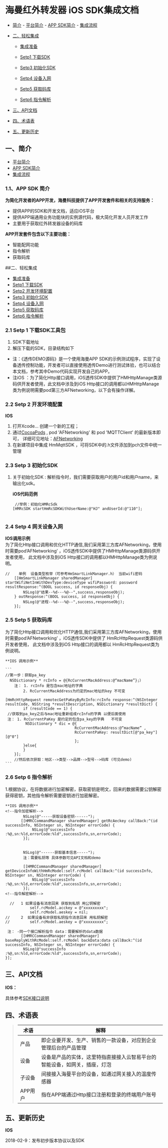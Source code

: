 
# **海曼红外转发器 iOS SDK集成文档**



- [简介](#Introduction)
		- [平台简介](#Platform_Introduction)
		- [APP SDK简介](#sdk_Introduction)
		- [集成流程](#Integration_Processes)
- [二、轻松集成](#integrated)
    - [集成准备](#ready)
    - [Setp1 下载SDK](#setp1)

    - [Setp3 初始化SDK](#setp3)
    - [Setp4 设备入网](#setp4)
    - [Setp5 获取码库](#setp5)
    - [Setp6 指令解析](#setp6)

- [三、API文档](#api) 
- [四、术语表](#Glossary)
- [五、更新历史](#history)
## 一、<a name="Introduction">简介</a>

- [平台简介](#Platform_Introduction)
- [APP SDK简介](#sdk_Introduction)
- [集成流程](#Integration_Processes)



### 1.1、<a name="sdk_Introduction">APP SDK 简介</a>

**为简化开发者的APP开发，海曼科技提供了APP开发套件和相关的支持服务：**

- 提供APP的SDK和开发文档，适应iOS平台
- 提供APP端通用业务功能块的实例源代码，极大简化开发人员开发工作
- 主要用于获取红外转发器设备的码库

**APP开发套件包含以下主要功能：**

- 智能配网功能
- 指令解析
- 获取码库



##二、<a name="integrated">轻松集成</a>


- [集成准备](#ready)
- [Setp1 下载SDK](#setp1)
- [Setp2 开发环境配置](#setp2)
- [Setp3 初始化SDK](#setp3)
- [Setp4 设备入网](#setp5)
- [Setp5 获取码库](#setp6) 
- [Setp6 指令解析](#setp6)



### 2.1  <a name="setp1" >Setp 1 下载SDK工具包</a>

1. SDK下载地址 
2. 解压下载的SDK，目录结构如下  

- 注：《透传DEMO源码》是一个使用海曼APP SDK的示例测试程序，实现了设备透传控制功能，开发者可以直接使用透传Demo进行测试体验，也可以结合本文档，参考其中Demo代码实现开发自己的APP。 
- 注iOS ：为了简化Http接口调用，iOS透传SDK中提供了HMHttpManage类源码供开发者使用，此文档中涉及到iOS Http接口的调用都以HMHttpManage类为例说明需要pod第三方AFNetworking，以下会有操作详解。


### 2.2 <a name="setp2" >Setp 2 开发环境配置</a>

**IOS**

1. 打开Xcode... 创建一个新的工程；  
2. 通过[CocoaPods](https://www.jianshu.com/p/fe6beb7c312d) , pod 'AFNetworking' 和 pod  'MQTTClient' 的最新版本即可， 详细可见地址：[AFNetworking](https://github.com/AFNetworking/AFNetworking)  
3. 在新建项目中集成 HmMqttSDK ，可将SDK中的.h文件添加到pch文件中统一管理






### 2.3 <a name="setp3" >Setp 3 初始化SDK</a>


1. 关于初始化SDK : 解析指令时，我们需要获取用户的用户id和用户name，来输出化sdk。

	**iOS代码范例**

	```
	 //举例：初始化HMRcSdk
    [HMRcSDK startHmRcSDKWithUserName:@"HJ" andUserId:@"110"];
	  	  
	```

### 2.4 <a name="setp4" >Setp 4 网关设备入网</a>



**IOS调用示例**  
 	为了简化Http接口调用和优化HTTP通信,我们采用第三方库AFNetworking，使用时需要pod‘AFNetworking’ ，iOS透传SDK中提供了HMHttpManage类源码供开发者使用， 此文档中涉及到iOS Http接口的调用都以HMHttpManage类为例说明。
   

```
//    单例  设备类型枚举（可参考HmSmartLinkManager.h） 当前wifi密码
    [[HmSmartLinkManager sharedManager] startWifiNetInWithDevType:deviceType wifiPassword: password resultResponse:^(BOOL success, id responseObj) {
        NSLog(@"结果--%d---%@--",success,responseObj);
    } outResponse:^(BOOL success, id responseObj) {
        NSLog(@"进程--%d---%@--",success,responseObj);
    }];

```

### 2.5 <a name="setp5" >Setp 5 获取码库</a>

为了简化Http接口调用和优化HTTP通信,我们采用第三方库AFNetworking，使用时需要pod‘AFNetworking’ ，iOS透传SDK中提供了 HmRcHttpRequest类源码供开发者使用， 此文档中涉及到iOS Http接口的调用都以 HmRcHttpRequest类为例说明。

	**IOS 调用示例**

	```
	//第一步：获取pa_key  
	  NSDictionary * rcInfo = @{RcCurrentMacAddress:@“macName”};）
	    注： 1. rcInfo 是包含mac地址的字典  
	        2. RcCurrentMacAddress为约定的mac地址的key 不可变
	     
    [HmRcHttpRequest remotecGetPaKeyByRcInfo:rcInfo response:^(NSInteger resultCode, NSString *resultDescription, NSDictionary *resultDict) {
            if (resultCode == 1) {
     //获取到pa_key之后与mac地址重新组成rcInfo的字典 以便后面使用
     注： 1. RcCurrentPaKey 是约定的包含pa_key的字典   不可变
             NSDictionary * dic = @{
                                   RcCurrentMacAddress:@“macName” ,
                                   RcCurrentPaKey: resultDict[@"pa_key"][@"0"]
                                   };
            }else{
            }
        }];
        //然后依次获取：地区-->类型-->品牌-->型号-->码库 (可见demo)
	```

### 2.6 <a name="setp6" >Setp 6 指令解析</a>

1.根据协议，在将数据进行加密解密，获取密钥是明文，回来的数据需要公钥解密获得密钥，其他指令解析需要密钥进行加密解密。

	**IOS 调用示例**
	<!--指令加密解析-->
	        NSLog(@"-----获取设备密钥------");
           [[HMRCCommandManager sharedManager] getRcAeckey callBack:^(id successInfo, NSInteger sn, NSInteger errorCode) {
                NSLog(@"successInfo :%@,sn:%ld,errorCode:%ld",successInfo,sn,errorCode);
            }];
      
            
            NSLog(@"------获取基本信息-----");
            注：需要私钥等 具体参数可见API文档和demo
            
            [[HMRCCommandManager sharedManager] getDeviceInfoWithHmRcModel:self.rcModel callBack:^(id successInfo, NSInteger sn, NSInteger errorCode) {
                NSLog(@"successInfo :%@,sn:%ld,errorCode:%ld",successInfo,sn,errorCode);
            }];
    <!--指令解密解析-->
          
      //   1 如果设备有消息回来 获取到私钥 用公钥解密
               self.rcModel.acckey = @"xxxxxxxxx";
               self.rcModel.aeskey = nil;
    //     2  如果设备有非获取私钥指令消息回来 用私钥解密
    //         self.rcModel.aeskey = @"xxxxxxxxx";
      
     注： -同一个接口解析指令 data：需要解析的data数据
           [[HMRCCommandManager sharedManager] baseReplyWithRcModel:self.rcModel backData:data callBack:^(id successInfo, NSInteger sn, NSInteger errorCode) {
            NSLog(@"successInfo :%@,sn:%ld,errorCode:%ld",successInfo,sn,errorCode);
    }];
            
 

 

## 三、<a name="api">API文档</a>


**IOS：**

具体参考[SDK接口说明]()

## 四、<a name="Glossary">术语表</a>


> | 术语 | 解释 |
> |-------------|-------------|
> |产品|即企业要开发、生产、销售的一款设备，对应到企业管理后台的产品管理|
> |设备|设备是产品的实体，这里特指直接接入云智易平台的智能设备，如网关，插座，灯泡|
> |子设备|间接接入海曼平台的设备，如通过网关接入的温度传感器|
> |APP用户|指在APP端通过Http接口注册和登录的终端用户账号|



## 五、<a name="history">更新历史</a>

**IOS**


2018-02-9：发布初步版本协议以及SDK





